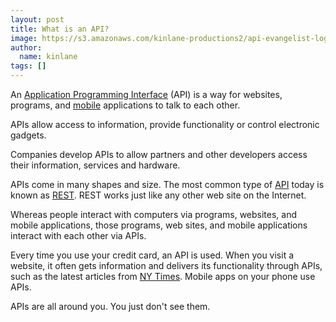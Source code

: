 ```yaml
---
layout: post
title: What is an API?
image: https://s3.amazonaws.com/kinlane-productions2/api-evangelist-logos/api-evangelist-butterfly-vertical.png
author:
  name: kinlane
tags: []
---
```

An [Application Programming Interface](http://www.apievangelist.com/) (API) is a way for websites, programs, and [mobile](http://www.kinlane.com/category/mobile/) applications to talk to each other.

APIs allow access to information, provide functionality or control electronic gadgets.

Companies develop APIs to allow partners and other developers access their information, services and hardware.

APIs come in many shapes and size. The most common type of [API](http://www.apievangelist.com/) today is known as [REST](http://www.apievangelist.com/definition-rest.php). REST works just like any other web site on the Internet.

Whereas people interact with computers via programs, websites, and mobile applications, those programs, web sites, and mobile applications interact with each other via APIs.

Every time you use your credit card, an API is used. When you visit a website, it often gets information and delivers its functionality through APIs, such as the latest articles from [NY Times](http://www.nytimes.com/). Mobile apps on your phone use APIs.

APIs are all around you. You just don't see them.